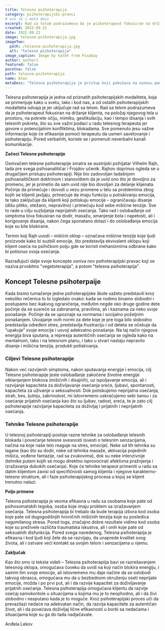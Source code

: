 ```yaml
---
title: Telesna psihoterapija
category: psihoterapijski-pravci
# ovo je i meta desc
excerpt: Rad sa telom podrazumeva da je psihoterapeut fokusiran na držanje klijenta, na položaj njegovog tela u prostoru, na pokrete očiju, mimiku, gestikulaciju, kao i tempo disanja i svih telesnih pokreta...
created: 2022-09-22
date: 2022.09.22
image: telesna-psihoterapija.jpg
imageTwo:
  path: /telesna-psihoterapija.jpg
  alt: "telesna psihoterapija"
image_caption: Image by kalhh from Pixabay
author: author1
featured: false
pocetna: false
path: telesna-psihoterapija
name: Aloo
metaDesc: "Telesna psihoterapija je pristup koji pokušava na osnovu ponašanje i gestikulacija pojasni stanje klijenta. Opis tepije, e."
---
```


Telesna psihoterapija je jedna od priznatih psihoterapijskih modaliteta, koja se primenjuje kako u svetu, tako i kod nas, a od ostalih psihoterapijskih modaliteta odvaja je jer uključuje rad sa telom. Rad sa telom podrazumeva da je psihoterapeut fokusiran na držanje klijenta, na položaj njegovog tela u prostoru, na pokrete očiju, mimiku, gestikulaciju, kao i tempo disanja i svih telesnih pokreta, što su sve važni podaci u radu telesnog terapeuta jer govore o potencijalnim konfliktima, blokadama. Sve pomenuto jesu važne informacije koje će efikasnije pomoći terapeutu da usmeri savetovanje i psihoterapiju. Pored verbalnih, koriste se i pomenuti neverbalni kanali komunikacije.

**Začeci Telesne psihoterapije**

Osnivačem telesne psihoterapije smatra se austrijski psihijatar Vilhelm Rajh, tada pre svega psihoanalitičar i Frojdov učenik. Rajhov doprinos ogleda se u drugačijem pristupu psihoterapiji. Nije bio zadovoljan tadašnjom psihoanalitičkom doktrinom i stanovištem da je uvid ono što je dovoljno za promenu, jer je primetio da sam uvid nije bio dovoljan za delanje klijenata. Počinje da primećuje i dovodi u vezu promene u telu sa problemima zbog kojih se klijenti javljaju, primećuje da imaju funkciju u potiskivanju emocija, te tako zaključuje da klijenti koji potiskuju emocije – ograničavaju disanje (dišu plitko, otežano, nepravilno) i primećuju kod sebe mišićne tenzije. Sve to rade u cilju suzbijanja neprijatnih osećanja. Tako rad i oslobađanje od simptoma biva fokusiran  na dodir, masažu, smanjenje bola i napetosti, ali i korigovanje disanja, nakon čega sponatano dolazi i do oslobađanja emocija koje su bile blokirane.

Termin koji Rajh uvodi – mišićni oklop – označava mišićne tenzije koje ljudi proizvode kako bi suzbili emocije, što predstavlja ekvivalent oklopu koji klijent oseća na psihičkom polju gde se koristi mehanizmima odbrane kako bi potisnuo svoja osećanja.

Razrađujući dalje svoje koncepte osniva nov psihoterapijski pravac koji se naziva prvobitno "vegetoterapija", a potom "telesna psihoterapija". 

## Koncept Telesne psihoterpaije

Kada bismo tumačenje jedne psihoterapijske škole sažeto predstavili kroz nekoliko rečenica to bi izgledalo ovako: kada se rodimo bivamo slobodni i postupamo bez ikakvog ograničenja, međutim negde oko druge godine dete počinje da se susreće sa zabranama, pravilima, ali i kaznama za neko svoje ponašanje. Počinje da se upoznaje sa normama i socijalno poželjnim ponašanjem. Usvajanje ovih normi za dete koje je pre toga bilo slobodno predstavlja određeni stres, predstavlja frustraciju i od deteta se očekuje da “upakuje” svoje emocije i usvoji adekvatno ponašanje. Na taj način njegova energija biva sputana, a represija autentičnih osećanja se ogleda kako na mentalnom, tako i na telesnom planu, i tako u stvari nastaju nepravilo disanje i mišićna tenzija, produkti potiskivanja.

### Ciljevi Telesne psihoterapije


Nakon već razvijenih simptoma, nakon sputavanja energije i emocija, cilj Telesne psihoterapije jeste oslobađanje zakočene životne energije otklanjanjem blokova (mišićnih i disajnih), uz ispoljavanje emocija, ali i razvijanje kapaciteta za doživljavanje osećanja sreće, ljubavi, spontanosti, kapaciteta za uživanje u seksualnosti. Dok potiskujemo neprijatna osećanja, strah, bes, ljutnju, zabrinutost, mi istovremeno uskraćujemo sebi šansu i za osećanje prijatnih osećanja kao što su ljubav, radost, sreća, te je zato cilj psihoterapije razvijanje kapaciteta za doživljaj i prijatnih i neprijatnih osećanja.

### Tehnike Telesne psihoterapije

U telesnoj psihoterapiji postoje razne tehnike za oslobađanje telesnih blokada i povećanje telesne svesnosti (svesti o telesnim senzacijama, načina na koje naše telo reaguje na stres, emocije). Neke od tih tehnika su lagane (kao što su dodir, neke od tehnika masaže, aktivacija pojedinih mišića, vođene fantazije, rad sa zvukovima), dok su neke  intenzivnije (tehnike putem kojih se mogu direktno isprovocirati afektivna pražnjenja i izražavanja dubokih osećanja). Koje će tehnike terapeut primeniti u radu sa datim klijentom zavisi od specifičnosti samog klijenta i njegove karakterno-telesne strukture, ali i faze psihoterapijskog procesa u kojoj se klijent trenutno nalazi.

**Polje primene**

Telesna psihoterapija je veoma efikasna u radu sa osobama koje pate od psihosomatskih tegoba, osoba koje imaju problem sa izražavanjem osećanja. Telesna psihoterapija bi trebalo da bude terapija izbora kod osoba koje pate od dugogodišnjih hroničnih mišićnih tenzija koje su posledica nagomilanog stresa. Pored toga, značajno dobre rezultate vidimo kod osoba koje  su preživele različita traumatska iskustva, ali i onih koje pate od seksualnih disfunkcija. Pored svega navedenog, Telesna psihoterapija je efikasna i kod ljudi koji žele da se razvijaju, da unaprede kvalitet svog života, ali i ostvare veći kontakt sa svojim telom i senzacijama u njemu.

**Zaključak**

Kao što smo iz teksta videli – Telesna psihoterapiija bavi se razrešavanjem telesnog oklopa, omogućava čoveku da uvidi na koji način blokira energiju, i samim tim svoje emocije, ali istovremeno mu daje načine da se oslobodi takvog obrasca, omogućava mu da u bezbednom okruženju oseti neprijate emocije, možda i po prvi put, ali i da razvije kapacitet za doživljavanje prijatnih osećanja. Telesna psihoterapija omogućava klijentu da razvije osećaj samokontole u situacijama u kojima mu je to neophodno, ali i da živi slobodno i nesputano kada je to moguće. Kroz psihoterapijski proces uči da prevazilazi nedaće na adekvatan način, da razvija kapacitete za autentičan život, ali i da povećava doživljaj lične efikasnosti u borbi sa nedaćama i situacijama koje su ga do tada nadjačavale.

Anđela Lekov

